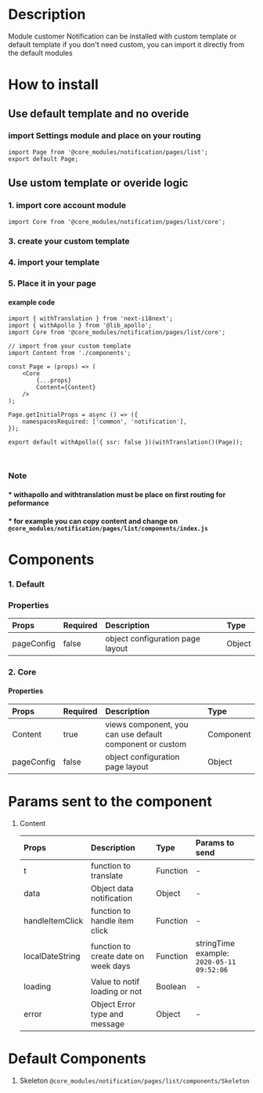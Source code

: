 # Description

Module customer Notification can be installed with custom template or default template
if you don't need custom, you can import it directly from the default modules


# How to install
## Use default template and no overide
### import Settings module and place on your routing
````
import Page from '@core_modules/notification/pages/list';
export default Page;
````

## Use ustom template or overide logic
### 1. import core account module

````
import Core from '@core_modules/notification/pages/list/core';
````


### 3. create your custom template
### 4. import your template
### 5. Place it in your page
#### example code
````
import { withTranslation } from 'next-i18next';
import { withApollo } from '@lib_apollo';
import Core from '@core_modules/notification/pages/list/core';

// import from your custom template
import Content from './components';

const Page = (props) => (
    <Core
        {...props}
        Content={Content}
    />
);

Page.getInitialProps = async () => ({
    namespacesRequired: ['common', 'notification'],
});

export default withApollo({ ssr: false })(withTranslation()(Page));



````

### Note
#### * withapollo and withtranslation must be place on first routing for peformance
#### * for example you can copy content and change on `@core_modules/notification/pages/list/components/index.js`

# Components
### 1. Default
### Properties
| Props       | Required | Description | Type |
| :---        | :---     | :---        |:---  |
| pageConfig  |  false   | object configuration page layout      | Object|


### 2. Core
#### Properties
| Props       | Required | Description | Type |
| :---        | :---     | :---        |:---  |
| Content      |  true    | views component, you can use default component or custom | Component |component or custom | Component |
| pageConfig  |  false   | object configuration page layout      | Object|


# Params sent to the component
  
1. Content

    | Props       | Description | Type | Params to send |
    | :---        | :---        |:---  | :---  |
    | t     |  function to translate      | Function | - |
    | data   |  Object data notification     | Object | - |
    | handleItemClick   |  function to handle item click   | Function | - |
    | localDateString   |  function to create date on week days     | Function | stringTime example: `2020-05-11 09:52:06` |
    | loading   |  Value to notif loading or not     | Boolean | - |
    | error   |  Object Error type and message     | Object | - |

# Default Components

1. Skeleton `@core_modules/notification/pages/list/components/Skeleton`